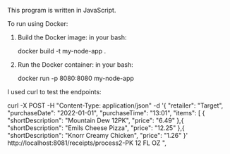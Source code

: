 This program is written in JavaScript.

To run using Docker:
1. Build the Docker image:
    in your bash:
   
      docker build -t my-node-app .
    

3. Run the Docker container:
    in your bash:
   
      docker run -p 8080:8080 my-node-app
    

I used curl to test the endpoints:

curl -X POST -H "Content-Type: application/json" -d '{
  "retailer": "Target",
  "purchaseDate": "2022-01-01",
  "purchaseTime": "13:01",
  "items": [
    {
      "shortDescription": "Mountain Dew 12PK",
      "price": "6.49"
    },{
      "shortDescription": "Emils Cheese Pizza",
      "price": "12.25"
    },{
      "shortDescription": "Knorr Creamy Chicken",
      "price": "1.26"
}' http://localhost:8081/receipts/process2-PK 12 FL OZ  ",
